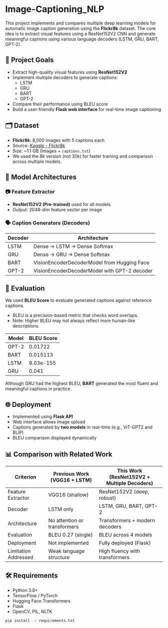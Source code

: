 # Image-Captioning_NLP


This project implements and compares multiple deep learning models for automatic image caption generation using the **Flickr8k** dataset. The core idea is to extract visual features using a ResNet152V2 CNN and generate meaningful captions using various language decoders (LSTM, GRU, BART, GPT-2).

## 📌 Project Goals

- Extract high-quality visual features using **ResNet152V2**
- Implement multiple decoders to generate captions:
  - LSTM
  - GRU
  - BART
  - GPT-2
- Compare their performance using BLEU score
- Build a user-friendly **Flask web interface** for real-time image captioning

## 🗂️ Dataset

- **Flickr8k**: 8,000 images with 5 captions each
- Source: [Kaggle - Flickr8k](https://www.kaggle.com/datasets/adityajn105/flickr8k)
- Size: ~1.1 GB (Images + `captions.txt`)
- We used the 8k version (not 30k) for faster training and comparison across multiple models.

## 🧠 Model Architectures

### 📷 Feature Extractor
- **ResNet152V2 (Pre-trained)** used for all models
- Output: 2048-dim feature vector per image

### 🗣️ Caption Generators (Decoders)
| Decoder | Architecture |
|--------|--------------|
| LSTM   | Dense → LSTM → Dense Softmax |
| GRU    | Dense → GRU → Dense Softmax |
| BART   | VisionEncoderDecoderModel from Hugging Face |
| GPT-2  | VisionEncoderDecoderModel with GPT-2 decoder |

## 🧪 Evaluation

We used **BLEU Score** to evaluate generated captions against reference captions.
- BLEU is a precision-based metric that checks word overlaps.
- Note: Higher BLEU may not always reflect more human-like descriptions.

| Model | BLEU Score |
|-------|------------|
| GPT-2 | 0.01722    |
| BART  | 0.015113   |
| LSTM  | 9.03e-155  |
| GRU   | 0.041      |

Although GRU had the highest BLEU, **BART** generated the most fluent and meaningful captions in practice.

## 🌐 Deployment

- Implemented using **Flask API**
- Web interface allows image upload
- Captions generated by **two models** in real-time (e.g., ViT-GPT2 and BLIP)
- BLEU comparison displayed dynamically

## 📊 Comparison with Related Work

| Criterion | Previous Work (VGG16 + LSTM) | This Work (ResNet152V2 + Multiple Decoders) |
|----------|-------------------------------|---------------------------------------------|
| Feature Extractor | VGG16 (shallow) | ResNet152V2 (deep, robust) |
| Decoder | LSTM only | LSTM, GRU, BART, GPT-2 |
| Architecture | No attention or transformers | Transformers + modern decoders |
| Evaluation | BLEU 0.27 (single) | BLEU across 4 models |
| Deployment | Not implemented | Fully deployed (Flask) |
| Limitation Addressed | Weak language structure | High fluency with transformers |

## 🛠️ Requirements

- Python 3.8+
- TensorFlow / PyTorch
- Hugging Face Transformers
- Flask
- OpenCV, PIL, NLTK

```bash
pip install -r requirements.txt

